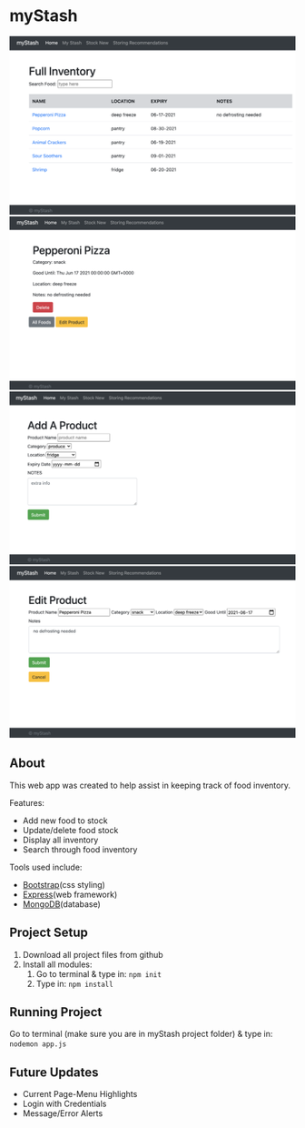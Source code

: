 # myStash
![Image of myStash index inventory page](assets/myStash-screen-3.png)
![Image of myStash product info page](assets/myStash-screen-4.png)
![Image of myStash add product page](assets/myStash-screen-2.png)
![Image of myStash inventory page](assets/myStash-screen-1.png)


## About
This web app was created to help assist in keeping track of food inventory. 

Features:
* Add new food to stock
* Update/delete food stock
* Display all inventory
* Search through food inventory

Tools used include:
* [Bootstrap](https://getbootstrap.com/)(css styling)
* [Express](https://expressjs.com/)(web framework)
* [MongoDB](https://www.mongodb.com/community)(database)

## Project Setup

1. Download all project files from github 
2. Install all modules: 
    1. Go to terminal & type in: `npm init`
    2. Type in: `npm install` 

## Running Project
Go to terminal (make sure you are in myStash project folder) & type in: `nodemon app.js`

## Future Updates
* Current Page-Menu Highlights
* Login with Credentials
* Message/Error Alerts